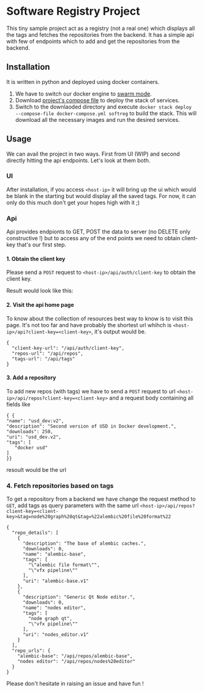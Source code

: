 # Software Registry Project #

This tiny sample project act as a registry (not a real one) which displays all the tags and fetches the repositories from the backend. It has a simple api with few of endpoints which to add and get the repositories from the backend.


## Installation ##

It is written in python and deployed using docker containers.

1. We have to switch our docker engine to [swarm mode](https://docs.docker.com/engine/swarm/swarm-tutorial/ "swarm mode").
2. Download [project's compose file](https://github.com/DayDreamer3d/registry_project/blob/master/docker-compose.yml "project's compose file") to deploy the stack of services.
3. Switch to the downlaoded directory and execute `docker stack deploy  --compose-file docker-compose.yml softreg` to build the stack. This will download all the necessary images and run the desired services.

## Usage ##

We can avail the project in two ways. First from UI (WIP) and second directly hitting the api endpoints.
Let's look at them both.

### UI ###

After installation, if you access `<host-ip>` it will bring up the ui which would be blank in the starting but would display all the saved tags. For now, it can only do this much don't get your hopes high with it ;)

### Api ###

Api provides endpionts to GET, POST the data to server (no DELETE only constructive !) but to access any of the end points we need to obtain client-key that's our first step.

#### 1. Obtain the client key ####
Please send a `POST` request to `<host-ip>/api/auth/client-key` to obtain the client key.

Result would look like this:

#### 2. Visit the api home page ####
To know about the collection of resources best way to know is to visit this page. It's not too far and have probably the shortest url whihch is `<host-ip>/api?client-key=<client-key>`, it's output would be.

    {
      "client-key-url": "/api/auth/client-key",
      "repos-url": "/api/repos",
      "tags-url": "/api/tags"
    }


#### 3. Add a repository ####
To add new repos (with tags) we have to send a `POST` request to url `<host-ip>/api/repos?client-key=<client-key>` and a request body containing all fields like

    { {
    "name": "usd_dev:v2",
    "description": "Second version of USD in Docker development.",
    "downloads": 250,
    "uri": "usd_dev.v2",
    "tags": [
       "docker usd"
    ]
    }}

resoult would be the url

### 4. Fetch repositories based on tags ###

To get a repository from a backend we have change the request method to `GET`, add tags as query parameters with the same url `<host-ip>/api/repos?client-key=<client-key>&tag=node%20graph%20qt&tag=%22alembic%20file%20format%22`

    {
      "repo_details": [
        {
          "description": "The base of alembic caches.",
          "downloads": 0,
          "name": "alembic-base",
          "tags": [
            "\"alembic file format\"",
            "\"vfx pipeline\""
          ],
          "uri": "alembic-base.v1"
        },
        {
          "description": "Generic Qt Node editor.",
          "downloads": 0,
          "name": "nodes editor",
          "tags": [
            "node graph qt",
            "\"vfx pipeline\""
          ],
          "uri": "nodes_editor.v1"
        }
      ],
      "repo_urls": {
        "alembic-base": "/api/repos/alembic-base",
        "nodes editor": "/api/repos/nodes%20editor"
      }
    }

Please don't hesitate in raising an issue and have fun !
